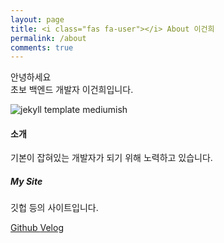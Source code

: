 ```yaml
---
layout: page
title: <i class="fas fa-user"></i> About 이건희
permalink: /about
comments: true
---
```


<div class="row justify-content-between">
<div class="col-md-8 pr-5">

<p>안녕하세요 <br/>
초보 백엔드 개발자 이건희입니다.</p>
<p class="mb-5"><img class="shadow-lg" src="{{site.baseurl}}/assets/images/darkmodeparrot.gif" alt="jekyll template mediumish" /></p>

<h4>소개</h4>
<p>기본이 잡혀있는 개발자가 되기 위해 노력하고 있습니다.</p>

</div>

<div class="col-md-4">

<div class="sticky-top sticky-top-80">
<h5>My Site</h5>

<p>깃헙 등의 사이트입니다.</p>

<a target="_blank" href="https://github.com/IsthisLee" class="btn btn-danger">Github <i class="fab fa-github"></i></a> <a target="_blank" href="https://velog.io/@isthis" class="btn btn-warning">Velog <i class="fa fa-paperclip"></i></a>

</div>
</div>
</div>

<!-- <div class="row justify-content-between">
<div class="col-md-8 pr-5">

<p>This website is built with Jekyll and Mediumish template for Jekyll. It's for demonstration purposes, no real content can be found. Mediumish template for Jekyll is compatible with Github pages, in fact even this demo is created with Github Pages and hosted with Github.</p>

<p class="mb-5"><img class="shadow-lg" src="{{site.baseurl}}/assets/images/mediumish-jekyll-template.png" alt="jekyll template mediumish" /></p>
<h4>Documentation</h4>

<p>Please, read the docs <a href="https://bootstrapstarter.com/bootstrap-templates/template-mediumish-bootstrap-jekyll/">here</a>.</p>

<h4>Questions or bug reports?</h4>

<p>Head over to our <a href="https://github.com/wowthemesnet/mediumish-theme-jekyll">Github repository</a>!</p>

</div>

<div class="col-md-4">

<div class="sticky-top sticky-top-80">
<h5>Buy me a coffee</h5>

<p>Thank you for your support! Your donation helps me to maintain and improve <a target="_blank" href="https://github.com/wowthemesnet/mediumish-theme-jekyll">Mediumish <i class="fab fa-github"></i></a>.</p>

<a target="_blank" href="https://www.wowthemes.net/donate/" class="btn btn-danger">Buy me a coffee</a> <a target="_blank" href="https://bootstrapstarter.com/bootstrap-templates/template-mediumish-bootstrap-jekyll/" class="btn btn-warning">Documentation</a>

</div>
</div>
</div> -->
